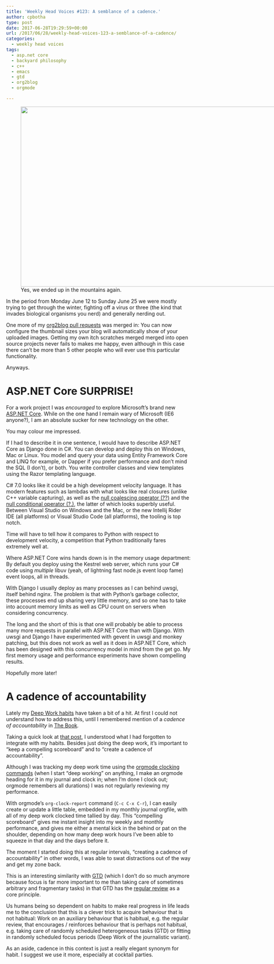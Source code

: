 ```yaml
---
title: 'Weekly Head Voices #123: A semblance of a cadence.'
author: cpbotha
type: post
date: 2017-06-28T19:29:59+00:00
url: /2017/06/28/weekly-head-voices-123-a-semblance-of-a-cadence/
categories:
  - weekly head voices
tags:
  - asp.net core
  - backyard philosophy
  - c++
  - emacs
  - gtd
  - org2blog
  - orgmode

---
```

<figure id="attachment_2909" aria-describedby="caption-attachment-2909" style="width: 840px" class="wp-caption alignnone"><a href="https://cpbotha.net/wp-content/uploads/2017/06/IMG_0321-PANO.jpg" data-rel="lightbox-image-0" data-rl_title="" data-rl_caption="" title=""><img data-attachment-id="2909" data-permalink="https://cpbotha.net/2017/06/28/weekly-head-voices-123-a-semblance-of-a-cadence/img_0321-pano/" data-orig-file="https://cpbotha.net/wp-content/uploads/2017/06/IMG_0321-PANO.jpg" data-orig-size="3975,2322" data-comments-opened="1" data-image-meta="{&quot;aperture&quot;:&quot;0&quot;,&quot;credit&quot;:&quot;&quot;,&quot;camera&quot;:&quot;iPhone 6s&quot;,&quot;caption&quot;:&quot;&quot;,&quot;created_timestamp&quot;:&quot;0&quot;,&quot;copyright&quot;:&quot;&quot;,&quot;focal_length&quot;:&quot;4.1500000953674&quot;,&quot;iso&quot;:&quot;0&quot;,&quot;shutter_speed&quot;:&quot;0&quot;,&quot;title&quot;:&quot;&quot;,&quot;orientation&quot;:&quot;0&quot;}" data-image-title="IMG_0321-PANO" data-image-description="" data-medium-file="https://cpbotha.net/wp-content/uploads/2017/06/IMG_0321-PANO-300x175.jpg" data-large-file="https://cpbotha.net/wp-content/uploads/2017/06/IMG_0321-PANO-1024x598.jpg" class="wp-image-2909 size-large" src="https://cpbotha.net/wp-content/uploads/2017/06/IMG_0321-PANO-1024x598.jpg" alt="" width="840" height="491" srcset="https://cpbotha.net/wp-content/uploads/2017/06/IMG_0321-PANO-1024x598.jpg 1024w, https://cpbotha.net/wp-content/uploads/2017/06/IMG_0321-PANO-300x175.jpg 300w, https://cpbotha.net/wp-content/uploads/2017/06/IMG_0321-PANO-768x449.jpg 768w, https://cpbotha.net/wp-content/uploads/2017/06/IMG_0321-PANO-1200x701.jpg 1200w" sizes="(max-width: 709px) 85vw, (max-width: 909px) 67vw, (max-width: 1362px) 62vw, 840px" /></a><figcaption id="caption-attachment-2909" class="wp-caption-text">Yes, we ended up in the mountains again.</figcaption></figure> 

In the period from Monday June 12 to Sunday June 25 we were mostly trying to get through the winter, fighting off a virus or three (the kind that invades biological organisms you nerd) and generally nerding out.

One more of my [org2blog pull requests][1] was merged in: You can now configure the thumbnail sizes your blog will automatically show of your uploaded images. Getting my own itch scratches merged merged into open source projects never fails to makes me happy, even although in this case there can&#8217;t be more than 5 other people who will ever use this particular functionality.

Anyways.

# ASP.NET Core SURPRISE!

For a work project I was _encouraged_ to explore Microsoft&#8217;s brand new [ASP.NET Core][2]. While on the one hand I remain wary of Microsoft (IE6 anyone?), I am an absolute sucker for new technology on the other.

You may colour me impressed.

If I had to describe it in one sentence, I would have to describe ASP.NET Core as Django done in C#. You can develop and deploy this on Windows, Mac or Linux. You model and query your data using Entity Framework Core and LINQ for example, or Dapper if you prefer performance and don&#8217;t mind the SQL (I don&#8217;t), or both. You write controller classes and view templates using the Razor templating language.

C# 7.0 looks like it could be a high development velocity language. It has modern features such as lambdas with what looks like real closures (unlike C++ variable capturing), as well as the [null coalescing operator (??)][3] and the [null conditional operator (?.)][4], the latter of which looks superbly useful. Between Visual Studio on Windows and the Mac, or the new Intellij Rider IDE (all platforms) or Visual Studio Code (all platforms), the tooling is top notch.

Time will have to tell how it compares to Python with respect to development velocity, a competition that Python traditionally fares extremely well at.

Where ASP.NET Core wins hands down is in the memory usage department: By default you deploy using the Kestrel web server, which runs your C# code using _multiple_ libuv (yeah, of lightning fast node.js event loop fame) event loops, all in threads.

With Django I usually deploy as many processes as I can behind uwsgi, itself behind nginx. The problem is that with Python&#8217;s garbage collector, these processes end up sharing very little memory, and so one has to take into account memory limits as well as CPU count on servers when considering concurrency.

The long and the short of this is that one will probably be able to process many more requests in parallel with ASP.NET Core than with Django. With uwsgi and Django I have experimented with gevent in uwsgi and monkey patching, but this does not work as well as it does in ASP.NET Core, which has been designed with this concurrency model in mind from the get go. My first memory usage and performance experiments have shown compelling results.

Hopefully more later!

# A cadence of accountability

Lately my [Deep Work habits][5] have taken a bit of a hit. At first I could not understand how to address this, until I remembered mention of a _cadence of accountability_ in [The Book][6]_._

Taking a quick look at [that post][5], I understood what I had forgotten to integrate with my habits. Besides just doing the deep work, it&#8217;s important to &#8220;keep a compelling scoreboard&#8221; and to &#8220;create a cadence of accountability&#8221;.

Although I was tracking my deep work time using the [orgmode clocking commands][7] (when I start &#8220;deep working&#8221; on anything, I make an orgmode heading for it in my journal and clock in; when I&#8217;m done I clock out; orgmode remembers all durations) I was not regularly reviewing my performance.

With orgmode&#8217;s `org-clock-report` command (`C-c C-x C-r`), I can easily create or update a little table, embedded in my monthly journal orgfile, with all of my deep work clocked time tallied by day. This &#8220;compelling scoreboard&#8221; gives me instant insight into my weekly and monthly performance, and gives me either a mental kick in the behind or pat on the shoulder, depending on how many deep work hours I&#8217;ve been able to squeeze in that day and the days before it.

The moment I started doing this at regular intervals, &#8220;creating a cadence of accountability&#8221; in other words, I was able to swat distractions out of the way and get my zone back.

This is an interesting similarity with [GTD][8] (which I don&#8217;t do so much anymore because focus is far more important to me than taking care of sometimes arbitrary and fragmentary tasks) in that GTD has the [regular review][9] as a core principle.

Us humans being so dependent on habits to make real progress in life leads me to the conclusion that this is a clever trick to acquire behaviour that is not habitual: Work on an auxiliary behaviour that is habitual, e.g. the regular review, that encourages / reinforces behaviour that is perhaps not habitual, e.g. taking care of randomly scheduled heterogeneous tasks (GTD) or fitting in randomly scheduled focus periods (Deep Work of the journalistic variant).

As an aside, cadence in this context is just a really elegant synonym for habit. I suggest we use it more, especially at cocktail parties.

&nbsp;

 [1]: https://github.com/org2blog/org2blog/pull/226
 [2]: https://docs.microsoft.com/en-us/aspnet/core/
 [3]: https://docs.microsoft.com/en-us/dotnet/csharp/language-reference/operators/null-conditional-operator
 [4]: http://geekswithblogs.net/BlackRabbitCoder/archive/2015/06/05/c.net-little-wonders-null-conditional-operator-in-c-6.aspx
 [5]: /2017/01/09/deep-work-a-welcome-kick-in-the-butt/
 [6]: http://calnewport.com/books/deep-work/
 [7]: http://orgmode.org/manual/Clocking-commands.html
 [8]: /tag/gtd/
 [9]: https://zenhabits.net/weekly-review-key-to-gtd-and-achieving/
